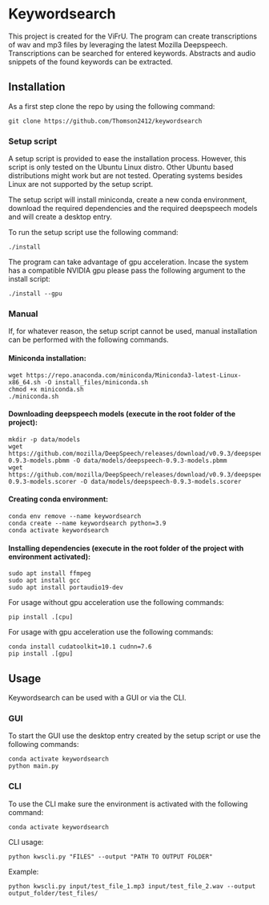 # Keywordsearch
This project is created for the ViFrU.
The program can create transcriptions of wav and mp3 files by leveraging the latest Mozilla Deepspeech.
Transcriptions can be searched for entered keywords.
Abstracts and audio snippets of the found keywords can be extracted.

## Installation
As a first step clone the repo by using the following command:
```
git clone https://github.com/Thomson2412/keywordsearch
```

### Setup script
A setup script is provided to ease the installation process.
However, this script is only tested on the Ubuntu Linux distro. Other Ubuntu based distributions might work but are not tested.
Operating systems besides Linux are not supported by the setup script.

The setup script will install miniconda, create a new conda environment, download the required dependencies and the required deepspeech models and will create a desktop entry.

To run the setup script use the following command:
```
./install
```

The program can take advantage of gpu acceleration.
Incase the system has a compatible NVIDIA gpu please pass the following argument to the install script:
```
./install --gpu
```

### Manual
If, for whatever reason, the setup script cannot be used, manual installation can be performed with the following commands.

#### Miniconda installation:
```
wget https://repo.anaconda.com/miniconda/Miniconda3-latest-Linux-x86_64.sh -O install_files/miniconda.sh
chmod +x miniconda.sh
./miniconda.sh
```

#### Downloading deepspeech models (execute in the root folder of the project):
```
mkdir -p data/models
wget https://github.com/mozilla/DeepSpeech/releases/download/v0.9.3/deepspeech-0.9.3-models.pbmm -O data/models/deepspeech-0.9.3-models.pbmm
wget https://github.com/mozilla/DeepSpeech/releases/download/v0.9.3/deepspeech-0.9.3-models.scorer -O data/models/deepspeech-0.9.3-models.scorer
```

#### Creating conda environment:
```
conda env remove --name keywordsearch
conda create --name keywordsearch python=3.9
conda activate keywordsearch
```

#### Installing dependencies (execute in the root folder of the project with environment activated):
```
sudo apt install ffmpeg
sudo apt install gcc
sudo apt install portaudio19-dev
```

For usage without gpu acceleration use the following commands:
```
pip install .[cpu]
```

For usage with gpu acceleration use the following commands:
```
conda install cudatoolkit=10.1 cudnn=7.6
pip install .[gpu]
```



## Usage
Keywordsearch can be used with a GUI or via the CLI.

### GUI
To start the GUI use the desktop entry created by the setup script or use the following commands:
```
conda activate keywordsearch
python main.py
```

### CLI
To use the CLI make sure the environment is activated with the following command:
```
conda activate keywordsearch
```

CLI usage:
```
python kwscli.py "FILES" --output "PATH TO OUTPUT FOLDER"
```
Example:
```
python kwscli.py input/test_file_1.mp3 input/test_file_2.wav --output output_folder/test_files/
```


